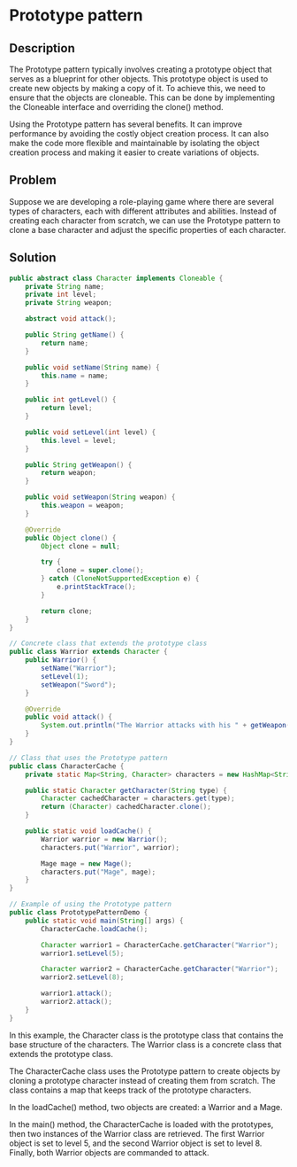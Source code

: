# Prototype pattern
## Description
The Prototype pattern typically involves creating a prototype object that serves as a blueprint for other objects. This prototype object is used to create new objects by making a copy of it. To achieve this, we need to ensure that the objects are cloneable. This can be done by implementing the Cloneable interface and overriding the clone() method.

Using the Prototype pattern has several benefits. It can improve performance by avoiding the costly object creation process. It can also make the code more flexible and maintainable by isolating the object creation process and making it easier to create variations of objects.

## Problem
Suppose we are developing a role-playing game where there are several types of characters, each with different attributes and abilities. Instead of creating each character from scratch, we can use the Prototype pattern to clone a base character and adjust the specific properties of each character.

## Solution 

```java 
public abstract class Character implements Cloneable {
    private String name;
    private int level;
    private String weapon;

    abstract void attack();

    public String getName() {
        return name;
    }

    public void setName(String name) {
        this.name = name;
    }

    public int getLevel() {
        return level;
    }

    public void setLevel(int level) {
        this.level = level;
    }

    public String getWeapon() {
        return weapon;
    }

    public void setWeapon(String weapon) {
        this.weapon = weapon;
    }

    @Override
    public Object clone() {
        Object clone = null;

        try {
            clone = super.clone();
        } catch (CloneNotSupportedException e) {
            e.printStackTrace();
        }

        return clone;
    }
}

// Concrete class that extends the prototype class
public class Warrior extends Character {
    public Warrior() {
        setName("Warrior");
        setLevel(1);
        setWeapon("Sword");
    }

    @Override
    public void attack() {
        System.out.println("The Warrior attacks with his " + getWeapon());
    }
}

// Class that uses the Prototype pattern
public class CharacterCache {
    private static Map<String, Character> characters = new HashMap<String, Character>();

    public static Character getCharacter(String type) {
        Character cachedCharacter = characters.get(type);
        return (Character) cachedCharacter.clone();
    }

    public static void loadCache() {
        Warrior warrior = new Warrior();
        characters.put("Warrior", warrior);

        Mage mage = new Mage();
        characters.put("Mage", mage);
    }
}

// Example of using the Prototype pattern
public class PrototypePatternDemo {
    public static void main(String[] args) {
        CharacterCache.loadCache();

        Character warrior1 = CharacterCache.getCharacter("Warrior");
        warrior1.setLevel(5);

        Character warrior2 = CharacterCache.getCharacter("Warrior");
        warrior2.setLevel(8);

        warrior1.attack();
        warrior2.attack();
    }
}
```

In this example, the Character class is the prototype class that contains the base structure of the characters. The Warrior class is a concrete class that extends the prototype class.

The CharacterCache class uses the Prototype pattern to create objects by cloning a prototype character instead of creating them from scratch. The class contains a map that keeps track of the prototype characters.

In the loadCache() method, two objects are created: a Warrior and a Mage.

In the main() method, the CharacterCache is loaded with the prototypes, then two instances of the Warrior class are retrieved. The first Warrior object is set to level 5, and the second Warrior object is set to level 8. Finally, both Warrior objects are commanded to attack.

